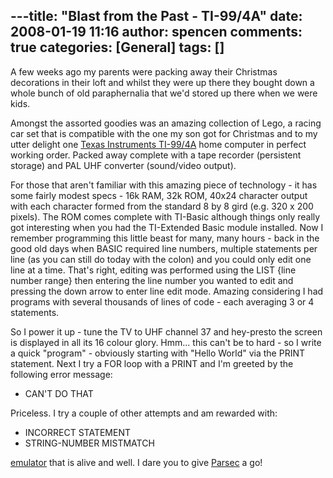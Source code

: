 ---title: "Blast from the Past - TI-99/4A"
date: 2008-01-19 11:16
author: spencen
comments: true
categories: [General]
tags: []
---
A few weeks ago my parents were packing away their Christmas decorations in their loft and whilst they were up there they bought down a whole bunch of old paraphernalia that we'd stored up there when we were kids.
  

Amongst the assorted goodies was an amazing collection of Lego, a racing car set that is compatible with the one my son got for Christmas and to my utter delight one [Texas Instruments TI-99/4A](http://en.wikipedia.org/wiki/TI-99) home computer in perfect working order. Packed away complete with a tape recorder (persistent storage) and PAL UHF converter (sound/video output).
  

For those that aren't familiar with this amazing piece of technology - it has some fairly modest specs - 16k RAM, 32k ROM, 40x24 character output with each character formed from the standard 8 by 8 gird (e.g. 320 x 200 pixels). The ROM comes complete with TI-Basic although things only really got interesting when you had the TI-Extended Basic module installed. Now I remember programming this little beast for many, many hours - back in the good old days when BASIC required line numbers, multiple statements per line (as you can still do today with the colon) and you could only edit one line at a time. That's right, editing was performed using the LIST {line number range} then entering the line number you wanted to edit and pressing the down arrow to enter line edit mode. Amazing considering I had programs with several thousands of lines of code - each averaging 3 or 4 statements.
  

So I power it up - tune the TV to UHF channel 37 and hey-presto the screen is displayed in all its 16 colour glory. Hmm... this can't be to hard - so I write a quick &quot;program&quot; - obviously starting with &quot;Hello World&quot; via the PRINT statement. Next I try a FOR loop with a PRINT and I'm greeted by the following error message:
  

>   

* CAN'T DO THAT
 

  

Priceless. I try a couple of other attempts and am rewarded with:
  

>   

* INCORRECT STATEMENT       
* STRING-NUMBER MISTMATCH
 

  

[emulator](http://www.harmlesslion.com/cgi-bin/showprog.cgi?search=Classic99) that is alive and well. I dare you to give [Parsec](http://en.wikipedia.org/wiki/Parsec_(TI-99/4A_computer_game)) a go!


